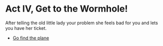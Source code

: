 # Act IV, Get to the Wormhole!

After telling the old little lady your problem she feels bad for
you and lets you have her ticket.

  * [Go find the plane](../act1/start.md)

